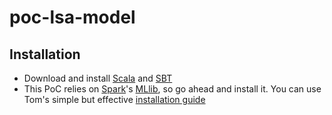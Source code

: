 # poc-lsa-model

## Installation
- Download and install [Scala](http://www.scala-lang.org) and [SBT](http://www.scala-sbt.org/0.13/docs/Installing-sbt-on-Mac.html)
- This PoC relies on [Spark](http://spark.apache.org)'s [MLlib](http://spark.apache.org/mllib/), so go ahead and install it. You can use Tom's simple but effective [installation guide](https://github.com/tomduhourq/dotfiles/blob/master/install/spark)
